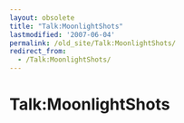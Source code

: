 ```yaml
---
layout: obsolete
title: "Talk:MoonlightShots"
lastmodified: '2007-06-04'
permalink: /old_site/Talk:MoonlightShots/
redirect_from:
  - /Talk:MoonlightShots/
---
```


Talk:MoonlightShots
===================



